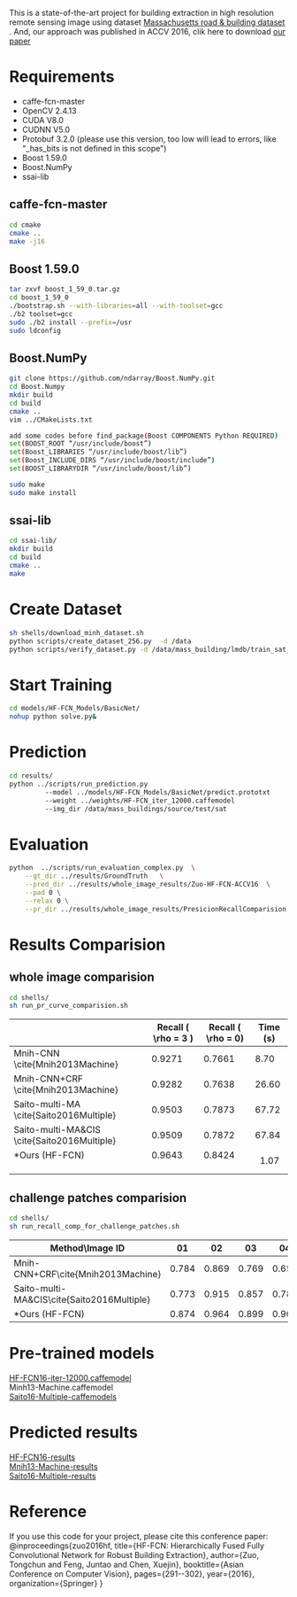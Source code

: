 This is a state-of-the-art project for building extraction in high resolution remote sensing image using dataset [Massachusetts road & building dataset](https://www.cs.toronto.edu/~vmnih/data/) . And, our approach was published in ACCV 2016, clik here to download [our paper](https://link.springer.com/chapter/10.1007/978-3-319-54181-5_19)

# Requirements
- caffe-fcn-master
- OpenCV 2.4.13
- CUDA V8.0
- CUDNN V5.0
- Protobuf 3.2.0 (please use this version, too low will lead to errors, like "_has_bits is not defined in this scope")
- Boost 1.59.0
- Boost.NumPy
- ssai-lib

## caffe-fcn-master
```sh
cd cmake 
cmake ..
make -j16

```

## Boost 1.59.0
```sh
tar zxvf boost_1_59_0.tar.gz 
cd boost_1_59_0 
./bootstrap.sh --with-libraries=all --with-toolset=gcc 
./b2 toolset=gcc 
sudo ./b2 install --prefix=/usr 
sudo ldconfig
```

## Boost.NumPy
```sh
git clone https://github.com/ndarray/Boost.NumPy.git 
cd Boost.Numpy  
mkdir build 
cd build 
cmake ..   
vim ../CMakeLists.txt   

add some codes before find_package(Boost COMPONENTS Python REQUIRED)  
set(BOOST_ROOT “/usr/include/boost”) 
set(Boost_LIBRARIES “/usr/include/boost/lib”)   
set(Boost_INCLUDE_DIRS “/usr/include/boost/include”) 
set(BOOST_LIBRARYDIR “/usr/include/boost/lib”) 

sudo make 
sudo make install 
```
## ssai-lib
```sh
cd ssai-lib/
mkdir build
cd build
cmake ..
make 
```
# Create Dataset
```sh
sh shells/download_minh_dataset.sh  
python scripts/create_dataset_256.py  -d /data
python scripts/verify_dataset.py -d /data/mass_building/lmdb/train_sat_256 
```  
# Start Training
```sh
cd models/HF-FCN_Models/BasicNet/  
nohup python solve.py& 
```

# Prediction
```sh
cd results/  
python ../scripts/run_prediction.py 
		 --model ../models/HF-FCN_Models/BasicNet/predict.prototxt  
		 --weight ../weights/HF-FCN_iter_12000.caffemodel  
		 --img_dir /data/mass_buildings/source/test/sat  
```
# Evaluation
```sh
python  ../scripts/run_evaluation_complex.py  \
	--gt_dir ../results/GroundTruth   \
	--pred_dir ../results/whole_image_results/Zuo-HF-FCN-ACCV16  \
	--pad 0 \
	--relax 0 \
	--pr_dir ../results/whole_image_results/PresicionRecallComparision

```

# Results Comparision
## whole image comparision
```sh
cd shells/
sh run_pr_curve_comparision.sh
```
|                                                | Recall ( \rho = 3 ) | Recall ( \rho = 0) | Time (s) |
|------------------------------------------------|---------------------|---------------------|----------|
| Mnih-CNN \cite{Mnih2013Machine}                | 0.9271              | 0.7661              | 8.70     |
| Mnih-CNN+CRF \cite{Mnih2013Machine}            | 0.9282              | 0.7638              | 26.60    |
| Saito-multi-MA \cite{Saito2016Multiple}        | 0.9503              | 0.7873              | 67.72    |
| Saito-multi-MA&CIS \cite{Saito2016Multiple} | 0.9509              | 0.7872              | 67.84    |
| *Ours (HF-FCN)                                  | 0.9643              | 0.8424              |   1.07   |*

## challenge patches comparision
```sh
cd shells/
sh run_recall_comp_for_challenge_patches.sh
```
| Method\Image ID                                      | 01             | 02             | 03             | 04             | 05             | 06             | 07             | mean           |
|-----------------------------------------------|----------------|----------------|----------------|----------------|----------------|----------------|----------------|----------------|
| Mnih-CNN+CRF\cite\{Mnih2013Machine\}          | 0.784          | 0.869          | 0.769          | 0.653          | 0.893          | 0.764          | 0.800          | 0.784          |
| Saito-multi-MA\&CIS\cite\{Saito2016Multiple\} | 0.773          | 0.915          | 0.857          | 0.789          | 0.945          | 0.773          | 0.830          | 0.851          |
| *Ours (HF-FCN)                        | 0.874 | 0.964 | 0.899 | 0.901 | 0.986 | 0.840| 0.851 | 0.911 |*


# Pre-trained models
[HF-FCN16-iter-12000.caffemodel](https://github.com/tczuo/HF-FCN-for-Robust-Building-Extraction/tree/master/weights) <br />
Minh13-Machine.caffemodel   <br />
[Saito16-Multiple-caffemodels](https://github.com/mitmul/ssai-cnn/wiki/Pre-trained-models)

# Predicted results
[HF-FCN16-results](https://github.com/tczuo/HF-FCN-for-Robust-Building-Extraction/tree/master/results/whole_image_results/Zuo-HF-FCN-ACCV16)   <br />
[Mnih13-Machine-results](https://github.com/tczuo/HF-FCN-for-Robust-Building-Extraction/tree/master/results/whole_image_results/Mnih-Machine-PHDthesis13)   <br />
[Saito16-Multiple-results](https://github.com/mitmul/ssai-cnn/wiki/Predicted-results)

# Reference
If you use this code for your project, please cite this conference paper:  <br />
@inproceedings{zuo2016hf,
  title={HF-FCN: Hierarchically Fused Fully Convolutional Network for Robust Building Extraction},
  author={Zuo, Tongchun and Feng, Juntao and Chen, Xuejin},
  booktitle={Asian Conference on Computer Vision},
  pages={291--302},
  year={2016},
  organization={Springer}
}
